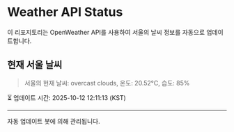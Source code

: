 
# Weather API Status

이 리포지토리는 OpenWeather API를 사용하여 서울의 날씨 정보를 자동으로 업데이트합니다.

## 현재 서울 날씨
> 서울의 현재 날씨: overcast clouds, 온도: 20.52°C, 습도: 85%

⏳ 업데이트 시간: 2025-10-12 12:11:13 (KST)

---
자동 업데이트 봇에 의해 관리됩니다.
